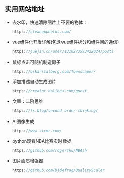 ## 实用网站地址

- 去水印，快速清除图片上不要的物体：

  ```js
  https://cleanupphotos.com/
  ```

- vue组件化开发详解(包含vue组件拆分和组件间的通信)

  ```js
  https://juejin.cn/user/1310273593422024/posts
  ```

- 鼠标点击可随机制造房子

  ```js
  https://oskarstalberg.com/Townscaper/
  ```

- 添加描述自动生成图片

  ```js
  https://creator.nolibox.com/guest
  ```

- 文章：二阶思维

  ```js
  https://fs.blog/second-order-thinking/
  ```

- AI图像生成

  ```js
  https://www.strmr.com/
  ```

- python观看NBA比赛实时数据

  ```js
  https://github.com/rogerzhu/NBAsh
  ```

- 图片画质增强器

  ```js
  https://github.com/Djdefrag/QualityScaler
  ```

  